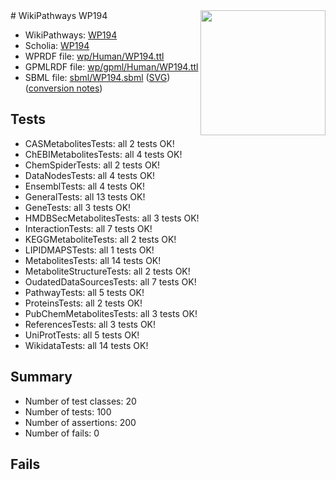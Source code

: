 <img style="float: right; width: 200px" src="../logo.png" />
# WikiPathways WP194

* WikiPathways: [WP194](https://identifiers.org/wikipathways:WP194)
* Scholia: [WP194](https://scholia.toolforge.org/wikipathways/WP194)
* WPRDF file: [wp/Human/WP194.ttl](../wp/Human/WP194.ttl)
* GPMLRDF file: [wp/gpml/Human/WP194.ttl](../wp/gpml/Human/WP194.ttl)
* SBML file: [sbml/WP194.sbml](../sbml/WP194.sbml) ([SVG](../sbml/WP194.svg)) ([conversion notes](../sbml/WP194.txt))

## Tests
* CASMetabolitesTests: all 2 tests OK!
* ChEBIMetabolitesTests: all 4 tests OK!
* ChemSpiderTests: all 2 tests OK!
* DataNodesTests: all 4 tests OK!
* EnsemblTests: all 4 tests OK!
* GeneralTests: all 13 tests OK!
* GeneTests: all 3 tests OK!
* HMDBSecMetabolitesTests: all 3 tests OK!
* InteractionTests: all 7 tests OK!
* KEGGMetaboliteTests: all 2 tests OK!
* LIPIDMAPSTests: all 1 tests OK!
* MetabolitesTests: all 14 tests OK!
* MetaboliteStructureTests: all 2 tests OK!
* OudatedDataSourcesTests: all 7 tests OK!
* PathwayTests: all 5 tests OK!
* ProteinsTests: all 2 tests OK!
* PubChemMetabolitesTests: all 3 tests OK!
* ReferencesTests: all 3 tests OK!
* UniProtTests: all 5 tests OK!
* WikidataTests: all 14 tests OK!


## Summary

* Number of test classes: 20
* Number of tests: 100
* Number of assertions: 200
* Number of fails: 0

## Fails

